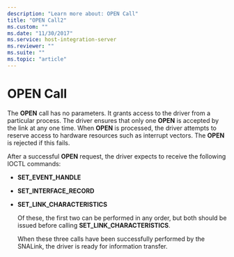 ```yaml
---
description: "Learn more about: OPEN Call"
title: "OPEN Call2"
ms.custom: ""
ms.date: "11/30/2017"
ms.service: host-integration-server
ms.reviewer: ""
ms.suite: ""
ms.topic: "article"
---
```

# OPEN Call
The **OPEN** call has no parameters. It grants access to the driver from a particular process. The driver ensures that only one **OPEN** is accepted by the link at any one time. When **OPEN** is processed, the driver attempts to reserve access to hardware resources such as interrupt vectors. The **OPEN** is rejected if this fails.  
  
 After a successful **OPEN** request, the driver expects to receive the following IOCTL commands:  
  
- **SET_EVENT_HANDLE**  
  
- **SET_INTERFACE_RECORD**  
  
- **SET_LINK_CHARACTERISTICS**  
  
  Of these, the first two can be performed in any order, but both should be issued before calling **SET_LINK_CHARACTERISTICS**.  
  
  When these three calls have been successfully performed by the SNALink, the driver is ready for information transfer.
